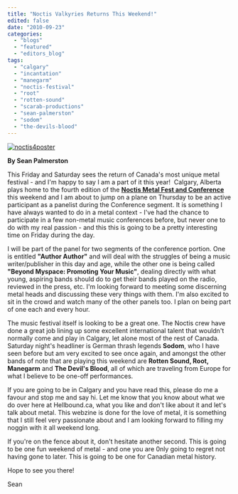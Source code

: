 ```yaml
---
title: "Noctis Valkyries Returns This Weekend!"
edited: false
date: "2010-09-23"
categories:
  - "blogs"
  - "featured"
  - "editors_blog"
tags:
  - "calgary"
  - "incantation"
  - "manegarm"
  - "noctis-festival"
  - "root"
  - "rotten-sound"
  - "scarab-productions"
  - "sean-palmerston"
  - "sodom"
  - "the-devils-blood"
---
```


[![](http://www.hellbound.ca/wp-content/uploads/2010/09/noctis4poster-194x300.jpg "noctis4poster")](http://www.hellbound.ca/wp-content/uploads/2010/09/noctis4poster.jpg)

**By Sean Palmerston**

This Friday and Saturday sees the return of Canada's most unique metal festival - and I'm happy to say I am a part of it this year!  Calgary, Alberta plays home to the fourth edition of the [**Noctis Metal Fest and Conference**](http://www.noctisvalkyries.com) this weekend and I am about to jump on a plane on Thursday to be an active participant as a panelist during the Conference segment. It is something I have always wanted to do in a metal context - I've had the chance to participate in a few non-metal music conferences before, but never one to do with my real passion - and this this is going to be a pretty interesting time on Friday during the day.

I will be part of the panel for two segments of the conference portion. One is entitled **"Author Author"** and will deal with the struggles of being a music writer/publisher in this day and age, while the other one is being called **"Beyond Myspace: Promoting Your Music"**, dealing directly with what young, aspiring bands should do to get their bands played on the radio, reviewed in the press, etc. I'm looking forward to meeting some discerning metal heads and discussing these very things with them. I'm also excited to sit in the crowd and watch many of the other panels too. I plan on being part of one each and every hour.

The music festival itself is looking to be a great one. The Noctis crew have done a great job lining up some excellent international talent that wouldn't normally come and play in Calgary, let alone most of the rest of Canada. Saturday night's headliner is German thrash legends **Sodom**, who I have seen before but am very excited to see once again, and amongst the other bands of note that are playing this weekend are **Rotten Sound, Root, Manegarm** and **The Devil's Blood**, all of which are traveling from Europe for what I believe to be one-off performances.

If you are going to be in Calgary and you have read this, please do me a favour and stop me and say hi. Let me know that you know about what we do over here at Hellbound.ca, what you like and don't like about it and let's talk about metal. This webzine is done for the love of metal, it is something that I still feel very passionate about and I am looking forward to filling my noggin with it all weekend long.

If you're on the fence about it, don't hesitate another second. This is going to be one fun weekend of metal - and one you are 0nly going to regret not having gone to later. This is going to be one for Canadian metal history.

Hope to see you there!

Sean
